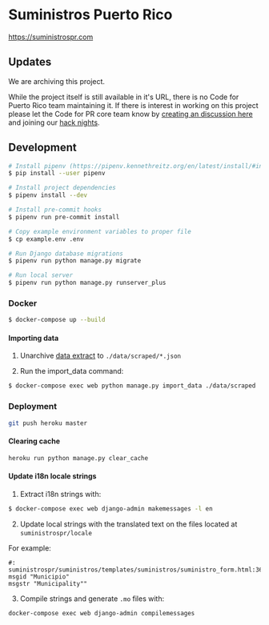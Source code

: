 # Suministros Puerto Rico

https://suministrospr.com

## Updates

We are archiving this project. 

While the project itself is still available in it's URL, there is no Code for Puerto Rico team maintaining it. If there is interest in working on this project please let the Code for PR core team know by [creating an discussion here](https://github.com/Code4PuertoRico/Code4PR/discussions/new) and joining our [hack nights](https://www.meetup.com/code-for-puerto-rico/).

## Development

```bash
# Install pipenv (https://pipenv.kennethreitz.org/en/latest/install/#installing-pipenv)
$ pip install --user pipenv

# Install project dependencies
$ pipenv install --dev

# Install pre-commit hooks
$ pipenv run pre-commit install

# Copy example environment variables to proper file
$ cp example.env .env

# Run Django database migrations
$ pipenv run python manage.py migrate

# Run local server
$ pipenv run python manage.py runserver_plus
```

### Docker

```bash
$ docker-compose up --build
```

#### Importing data

1. Unarchive [data extract](https://github.com/Code4PuertoRico/suministrospr/issues/8#issuecomment-573977666) to `./data/scraped/*.json`

2. Run the import_data command:

```bash
$ docker-compose exec web python manage.py import_data ./data/scraped
```

### Deployment

```bash
git push heroku master
```

#### Clearing cache

```bash
heroku run python manage.py clear_cache
```

#### Update i18n locale strings

1.  Extract i18n strings with:

```bash
$ docker-compose exec web django-admin makemessages -l en
```

2. Update local strings with the translated text on the files located at `suministrospr/locale`

For example:
```text
#: suministrospr/suministros/templates/suministros/suministro_form.html:36
msgid "Municipio"
msgstr "Municipality""
```
3. Compile strings and generate `.mo` files with:

```bash
docker-compose exec web django-admin compilemessages
```
